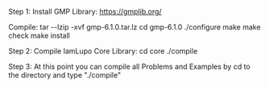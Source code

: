 Step 1:
Install GMP Library:
	https://gmplib.org/
	
Compile:
	tar --lzip -xvf gmp-6.1.0.tar.lz
	cd gmp-6.1.0
	./configure
	make
	make check
	make install
	
Step 2:
Compile IamLupo Core Library:
	cd core
	./compile

Step 3:
At this point you can compile all Problems and Examples by cd to
the directory and type "./compile"